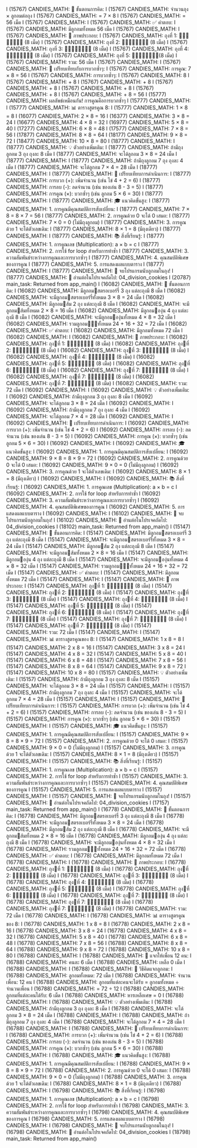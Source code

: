 I (15767) CANDIES_MATH: 🧮 ขั้นตอนการคิด:
I (15767) CANDIES_MATH:    จำนวนถุง × ลูกอมต่อถุง
I (15767) CANDIES_MATH:    = 7 × 8
I (15767) CANDIES_MATH:    = 56 เม็ด
I (15767) CANDIES_MATH: 
I (15767) CANDIES_MATH: ✅ คำตอบ:
I (15767) CANDIES_MATH:    มีลูกอมทั้งหมด 56 เม็ด
I (15767) CANDIES_MATH:
I (15767) CANDIES_MATH: 🎨 ภาพประกอบ:
I (15767) CANDIES_MATH:    ถุงที่ 1: 🍬🍬🍬🍬🍬🍬🍬🍬 (8 เม็ด)
I (15767) CANDIES_MATH:    ถุงที่ 2: 🍬🍬🍬🍬🍬🍬🍬🍬 (8 เม็ด)
I (15767) CANDIES_MATH:    ถุงที่ 3: 🍬🍬🍬🍬🍬🍬🍬🍬 (8 เม็ด)
I (15767) CANDIES_MATH:    ถุงที่ 4: 🍬🍬🍬🍬🍬🍬🍬🍬 (8 เม็ด)
I (15767) CANDIES_MATH:    ถุงที่ 5: 🍬🍬🍬🍬🍬🍬🍬🍬(8 เม็ด)
I (15767) CANDIES_MATH:    รวม:     56 เม็ด
I (15767) CANDIES_MATH: 
I (15767) CANDIES_MATH: 🔄 เปรียบเทียบกับการบวกซ้ำๆ:
I (15767) CANDIES_MATH:    การคูณ: 7 × 8 = 56
I (15767) CANDIES_MATH:    การบวกซ้ำๆ: 
I (15767) CANDIES_MATH:                   8
I (15767) CANDIES_MATH:                 + 8
I (15767) CANDIES_MATH:                 + 8
I (15767) CANDIES_MATH:                 + 8
I (15767) CANDIES_MATH:                 + 8
I (15767) CANDIES_MATH:                 + 8
I (15767) CANDIES_MATH:                 + 8 = 56
I (15777) CANDIES_MATH:    ผลลัพธ์เหมือนกัน! การคูณคือการบวกซ้ำๆ
I (15777) CANDIES_MATH:
I (15777) CANDIES_MATH: 📊 ตารางสูตรคูณ 8:
I (15777) CANDIES_MATH:    1 × 8 = 8
I (16077) CANDIES_MATH:    2 × 8 = 16
I (16377) CANDIES_MATH:    3 × 8 = 24
I (16677) CANDIES_MATH:    4 × 8 = 32
I (16977) CANDIES_MATH:    5 × 8 = 40
I (17277) CANDIES_MATH:    6 × 8 = 48
I (17577) CANDIES_MATH:    7 × 8 = 56
I (17877) CANDIES_MATH:    8 × 8 = 64
I (18177) CANDIES_MATH:    9 × 8 = 72
I (18477) CANDIES_MATH:    10 × 8 = 80
I (18777) CANDIES_MATH:
I (18777) CANDIES_MATH: 💡 ตัวอย่างเพิ่มเติม:
I (18777) CANDIES_MATH:    ถ้ามีถุงลูกอม 3 ถุง ถุงละ 8 เม็ด
I (18777) CANDIES_MATH:    จะได้ลูกอม 3 × 8 = 24 เม็ด
I (18777) CANDIES_MATH:
I (18777) CANDIES_MATH:    ถ้ามีถุงลูกอม 7 ถุง ถุงละ 4 เม็ด
I (18777) CANDIES_MATH:    จะได้ลูกอม 7 × 4 = 28 เม็ด
I (18777) CANDIES_MATH:
I (18777) CANDIES_MATH: 🔄 เปรียบเทียบการดำเนินการ:
I (18777) CANDIES_MATH:    การบวก (+): เพิ่มจำนวน (เช่น ไข่ 4 + 2 = 6)
I (18777) CANDIES_MATH:    การลบ (-): ลดจำนวน (เช่น ของเล่น 8 - 3 = 5)
I (18777) CANDIES_MATH:    การคูณ (×): บวกซ้ำๆ (เช่น ลูกอม 5 × 6 = 30)
I (18777) CANDIES_MATH:
I (18777) CANDIES_MATH: 🎓 แนวคิดขั้นสูง:
I (18777) CANDIES_MATH:    1. การคูณมีคุณสมบัติการสับเปลี่ยน:
I (18777) CANDIES_MATH:       7 × 8 = 8 × 7 = 56
I (18777) CANDIES_MATH:    2. การคูณด้วย 0 จะได้ 0 เสมอ:
I (18777) CANDIES_MATH:       7 × 0 = 0 (ไม่มีถุงลูกอม)
I (18777) CANDIES_MATH:    3. การคูณด้วย 1 จะได้ตัวเลขเดิม:
I (18777) CANDIES_MATH:       8 × 1 = 8 (มีถุงเดียว)
I (18777) CANDIES_MATH:
I (18777) CANDIES_MATH: 📚 สิ่งที่เรียนรู้:
I (18777) CANDIES_MATH:    1. การคูณเลข (Multiplication): a × b = c
I (18777) CANDIES_MATH:    2. การใช้ for loop สำหรับการทำซ้ำ
I (18777) CANDIES_MATH:    3. ความสัมพันธ์ระหว่างการคูณและการบวกซ้ำๆ
I (18777) CANDIES_MATH:    4. คุณสมบัติพิเศษของการคูณ
I (18777) CANDIES_MATH:    5. การแสดงผลแบบตาราง
I (18777) CANDIES_MATH:
I (18777) CANDIES_MATH: 🎉 จบโปรแกรมนับลูกอมในถุง!
I (18777) CANDIES_MATH: 📖 อ่านต่อในโปรเจคถัดไป: 04_division_cookies
I (20787) main_task: Returned from app_main()
I (16082) CANDIES_MATH: 🧮 ขั้นตอนการคิด:
I (16082) CANDIES_MATH: มีลูกอม🍓สตรอเบอร์รี่ 3 ถุง แต่ละถุงมี 8 เม็ด
I (16082) CANDIES_MATH: จะมีลูกอม🍓สตรอเบอร์รี่ทั้งหมด 3 × 8 = 24 เม็ด
I (16082) CANDIES_MATH: มีลูกอม🍊ส้ม 2 ถุง แต่ละถุงมี 8 เม็ด
I (16082) CANDIES_MATH: จะมีลูกอม🍊ส้มทั้งหมด 2 × 8 = 16 เม็ด
I (16082) CANDIES_MATH: มีลูกอม🍇องุ่น 4 ถุง แต่ละถุงมี 8 เม็ด
I (16082) CANDIES_MATH: จะมีลูกอม🍇องุ่นทั้งหมด 4 × 8 = 32 เม็ด
I (16082) CANDIES_MATH: รวมลูกอม🍓🍊🍇ทั้งหมด 24 + 16 + 32 = 72 เม็ด
I (16082) CANDIES_MATH: ✅ คำตอบ:
I (16082) CANDIES_MATH:    มีลูกอมทั้งหมด 72 เม็ด
I (16082) CANDIES_MATH: 
I (16082) CANDIES_MATH: 🎨 ภาพประกอบ:
I (16082) CANDIES_MATH:    ถุง🍓ที่ 1: 🍬🍬🍬🍬🍬🍬🍬🍬 (8 เม็ด)
I (16082) CANDIES_MATH:    ถุง🍓ที่ 2: 🍬🍬🍬🍬🍬🍬🍬🍬 (8 เม็ด)
I (16082) CANDIES_MATH:    ถุง🍓ที่ 3: 🍬🍬🍬🍬🍬🍬🍬🍬 (8 เม็ด)
I (16082) CANDIES_MATH:    ถุง🍊ที่ 4: 🍬🍬🍬🍬🍬🍬🍬🍬 (8 เม็ด)
I (16082) CANDIES_MATH:    ถุง🍊ที่ 5: 🍬🍬🍬🍬🍬🍬🍬🍬 (8 เม็ด)
I (16082) CANDIES_MATH:    ถุง🍇ที่ 6: 🍬🍬🍬🍬🍬🍬🍬🍬 (8 เม็ด)
I (16082) CANDIES_MATH:    ถุง🍇ที่ 7: 🍬🍬🍬🍬🍬🍬🍬🍬 (8 เม็ด)
I (16082) CANDIES_MATH:    ถุง🍇ที่ 7: 🍬🍬🍬🍬🍬🍬🍬🍬 (8 เม็ด)
I (16082) CANDIES_MATH:    ถุง🍇ที่ 7: 🍬🍬🍬🍬🍬🍬🍬🍬 (8 เม็ด)
I (16082) CANDIES_MATH:    รวม:     72 เม็ด
I (16092) CANDIES_MATH:
I (16092) CANDIES_MATH: 💡 ตัวอย่างเพิ่มเติม:
I (16092) CANDIES_MATH:    ถ้ามีถุงลูกอม 3 ถุง ถุงละ 8 เม็ด
I (16092) CANDIES_MATH:    จะได้ลูกอม 3 × 8 = 24 เม็ด
I (16092) CANDIES_MATH:
I (16092) CANDIES_MATH:    ถ้ามีถุงลูกอม 7 ถุง ถุงละ 4 เม็ด
I (16092) CANDIES_MATH:    จะได้ลูกอม 7 × 4 = 28 เม็ด
I (16092) CANDIES_MATH: 
I (16092) CANDIES_MATH: 🔄 เปรียบเทียบการดำเนินการ:
I (16092) CANDIES_MATH:    การบวก (+): เพิ่มจำนวน (เช่น ไข่ 4 + 2 = 6)
I (16092) CANDIES_MATH:    การลบ (-): ลดจำนวน (เช่น ของเล่น 8 - 3 = 5)
I (16092) CANDIES_MATH:    การคูณ (×): บวกซ้ำๆ (เช่น ลูกอม 5 × 6 = 30)
I (16092) CANDIES_MATH:
I (16092) CANDIES_MATH: 🎓 แนวคิดขั้นสูง:
I (16092) CANDIES_MATH:    1. การคูณมีคุณสมบัติการสับเปลี่ยน:
I (16092) CANDIES_MATH:       9 × 8 = 8 × 9 = 72
I (16092) CANDIES_MATH:    2. การคูณด้วย 0 จะได้ 0 เสมอ:
I (16092) CANDIES_MATH:       9 × 0 = 0 (ไม่มีถุงลูกอม)
I (16092) CANDIES_MATH:    3. การคูณด้วย 1 จะได้ตัวเลขเดิม:
I (16092) CANDIES_MATH:       8 × 1 = 8 (มีถุงเดียว)
I (16092) CANDIES_MATH: 
I (16092) CANDIES_MATH: 📚 สิ่งที่เรียนรู้:
I (16092) CANDIES_MATH:    1. การคูณเลข (Multiplication): a × b = c
I (16092) CANDIES_MATH:    2. การใช้ for loop สำหรับการทำซ้ำ
I (16092) CANDIES_MATH:    3. ความสัมพันธ์ระหว่างการคูณและการบวกซ้ำๆ
I (16092) CANDIES_MATH:    4. คุณสมบัติพิเศษของการคูณ
I (16092) CANDIES_MATH:    5. การแสดงผลแบบตาราง
I (16092) CANDIES_MATH:
I (16102) CANDIES_MATH: 🎉 จบโปรแกรมนับลูกอมในถุง!
I (16102) CANDIES_MATH: 📖 อ่านต่อในโปรเจคถัดไป: 04_division_cookies
I (18102) main_task: Returned from app_main()
I (15147) CANDIES_MATH: 🧮 ขั้นตอนการคิด:
I (15147) CANDIES_MATH: มีลูกอม🍓สตรอเบอร์รี่ 3 ถุง แต่ละถุงมี 8 เม็ด
I (15147) CANDIES_MATH: จะมีลูกอม🍓สตรอเบอร์รี่ทั้งหมด 3 × 8 = 24 เม็ด
I (15147) CANDIES_MATH: มีลูกอม🍊ส้ม 2 ถุง แต่ละถุงมี 8 เม็ด
I (15147) CANDIES_MATH: จะมีลูกอม🍊ส้มทั้งหมด 2 × 8 = 16 เม็ด
I (15147) CANDIES_MATH: มีลูกอม🍇องุ่น 4 ถุง แต่ละถุงมี 8 เม็ด
I (15147) CANDIES_MATH: จะมีลูกอม🍇องุ่นทั้งหมด 4 × 8 = 32 เม็ด
I (15147) CANDIES_MATH: รวมลูกอม🍓🍊🍇ทั้งหมด 24 + 16 + 32 = 72 เม็ด
I (15147) CANDIES_MATH: ✅ คำตอบ:
I (15147) CANDIES_MATH:    มีลูกอมทั้งหมด 72 เม็ด
I (15147) CANDIES_MATH: 
I (15147) CANDIES_MATH: 🎨 ภาพประกอบ:
I (15147) CANDIES_MATH:    ถุง🍓ที่ 1: 🍬🍬🍬🍬🍬🍬🍬🍬 (8 เม็ด)
I (15147) CANDIES_MATH:    ถุง🍓ที่ 2: 🍬🍬🍬🍬🍬🍬🍬🍬 (8 เม็ด)
I (15147) CANDIES_MATH:    ถุง🍓ที่ 3: 🍬🍬🍬🍬🍬🍬🍬🍬 (8 เม็ด)
I (15147) CANDIES_MATH:    ถุง🍊ที่ 4: 🍬🍬🍬🍬🍬🍬🍬🍬 (8 เม็ด)
I (15147) CANDIES_MATH:    ถุง🍊ที่ 5: 🍬🍬🍬🍬🍬🍬🍬🍬 (8 เม็ด)
I (15147) CANDIES_MATH:    ถุง🍇ที่ 6: 🍬🍬🍬🍬🍬🍬🍬🍬 (8 เม็ด)
I (15147) CANDIES_MATH:    ถุง🍇ที่ 7: 🍬🍬🍬🍬🍬🍬🍬🍬 (8 เม็ด)
I (15147) CANDIES_MATH:    ถุง🍇ที่ 7: 🍬🍬🍬🍬🍬🍬🍬🍬 (8 เม็ด)
I (15147) CANDIES_MATH:    ถุง🍇ที่ 7: 🍬🍬🍬🍬🍬🍬🍬🍬 (8 เม็ด)
I (15147) CANDIES_MATH:    รวม:     72 เม็ด
I (15147) CANDIES_MATH: 
I (15147) CANDIES_MATH: 📊 ตารางสูตรคูณของ 8:
I (15147) CANDIES_MATH:    1 x 8 = 8
I (15147) CANDIES_MATH:    2 x 8 = 16
I (15147) CANDIES_MATH:    3 x 8 = 24
I (15147) CANDIES_MATH:    4 x 8 = 32
I (15147) CANDIES_MATH:    5 x 8 = 40
I (15147) CANDIES_MATH:    6 x 8 = 48
I (15147) CANDIES_MATH:    7 x 8 = 56
I (15147) CANDIES_MATH:    8 x 8 = 64
I (15147) CANDIES_MATH:    9 x 8 = 72
I (15147) CANDIES_MATH:    10 x 8 = 80
I (15157) CANDIES_MATH: 💡 ตัวอย่างเพิ่มเติม:
I (15157) CANDIES_MATH:    ถ้ามีถุงลูกอม 3 ถุง ถุงละ 8 เม็ด
I (15157) CANDIES_MATH:    จะได้ลูกอม 3 × 8 = 24 เม็ด
I (15157) CANDIES_MATH: 
I (15157) CANDIES_MATH:    ถ้ามีถุงลูกอม 7 ถุง ถุงละ 4 เม็ด
I (15157) CANDIES_MATH:    จะได้ลูกอม 7 × 4 = 28 เม็ด
I (15157) CANDIES_MATH: 
I (15157) CANDIES_MATH: 🔄 เปรียบเทียบการดำเนินการ:
I (15157) CANDIES_MATH:    การบวก (+): เพิ่มจำนวน (เช่น ไข่ 4 + 2 = 6)
I (15157) CANDIES_MATH:    การลบ (-): ลดจำนวน (เช่น ของเล่น 8 - 3 = 5)
I (15157) CANDIES_MATH:    การคูณ (×): บวกซ้ำๆ (เช่น ลูกอม 5 × 6 = 30)
I (15157) CANDIES_MATH:
I (15157) CANDIES_MATH: 🎓 แนวคิดขั้นสูง:
I (15157) CANDIES_MATH:    1. การคูณมีคุณสมบัติการสับเปลี่ยน:
I (15157) CANDIES_MATH:       9 × 8 = 8 × 9 = 72
I (15157) CANDIES_MATH:    2. การคูณด้วย 0 จะได้ 0 เสมอ:
I (15157) CANDIES_MATH:       9 × 0 = 0 (ไม่มีถุงลูกอม)
I (15157) CANDIES_MATH:    3. การคูณด้วย 1 จะได้ตัวเลขเดิม:
I (15157) CANDIES_MATH:       8 × 1 = 8 (มีถุงเดียว)
I (15157) CANDIES_MATH:
I (15157) CANDIES_MATH: 📚 สิ่งที่เรียนรู้:
I (15157) CANDIES_MATH:    1. การคูณเลข (Multiplication): a × b = c
I (15157) CANDIES_MATH:    2. การใช้ for loop สำหรับการทำซ้ำ
I (15157) CANDIES_MATH:    3. ความสัมพันธ์ระหว่างการคูณและการบวกซ้ำๆ
I (15157) CANDIES_MATH:    4. คุณสมบัติพิเศษของการคูณ
I (15157) CANDIES_MATH:    5. การแสดงผลแบบตาราง
I (15157) CANDIES_MATH: 
I (15157) CANDIES_MATH: 🎉 จบโปรแกรมนับลูกอมในถุง!
I (15157) CANDIES_MATH: 📖 อ่านต่อในโปรเจคถัดไป: 04_division_cookies
I (17157) main_task: Returned from app_main()
I (16778) CANDIES_MATH: 🧮 ขั้นตอนการคิด:
I (16778) CANDIES_MATH: มีลูกอม🍓สตรอเบอร์รี่ 3 ถุง แต่ละถุงมี 8 เม็ด
I (16778) CANDIES_MATH: จะมีลูกอม🍓สตรอเบอร์รี่ทั้งหมด 3 × 8 = 24 เม็ด
I (16778) CANDIES_MATH: มีลูกอม🍊ส้ม 2 ถุง แต่ละถุงมี 8 เม็ด
I (16778) CANDIES_MATH: จะมีลูกอม🍊ส้มทั้งหมด 2 × 8 = 16 เม็ด
I (16778) CANDIES_MATH: มีลูกอม🍇องุ่น 4 ถุง แต่ละถุงมี 8 เม็ด
I (16778) CANDIES_MATH: จะมีลูกอม🍇องุ่นทั้งหมด 4 × 8 = 32 เม็ด
I (16778) CANDIES_MATH: รวมลูกอม🍓🍊🍇ทั้งหมด 24 + 16 + 32 = 72 เม็ด
I (16778) CANDIES_MATH: ✅ คำตอบ:
I (16778) CANDIES_MATH:    มีลูกอมทั้งหมด 72 เม็ด
I (16778) CANDIES_MATH: 
I (16778) CANDIES_MATH: 🎨 ภาพประกอบ:
I (16778) CANDIES_MATH:    ถุง🍓ที่ 1: 🍬🍬🍬🍬🍬🍬🍬🍬 (8 เม็ด)
I (16778) CANDIES_MATH:    ถุง🍓ที่ 2: 🍬🍬🍬🍬🍬🍬🍬🍬 (8 เม็ด)
I (16778) CANDIES_MATH:    ถุง🍓ที่ 3: 🍬🍬🍬🍬🍬🍬🍬🍬 (8 เม็ด)
I (16778) CANDIES_MATH:    ถุง🍊ที่ 4: 🍬🍬🍬🍬🍬🍬🍬🍬 (8 เม็ด)
I (16778) CANDIES_MATH:    ถุง🍊ที่ 5: 🍬🍬🍬🍬🍬🍬🍬🍬 (8 เม็ด)
I (16778) CANDIES_MATH:    ถุง🍇ที่ 6: 🍬🍬🍬🍬🍬🍬🍬🍬 (8 เม็ด)
I (16778) CANDIES_MATH:    ถุง🍇ที่ 7: 🍬🍬🍬🍬🍬🍬🍬🍬 (8 เม็ด)
I (16778) CANDIES_MATH:    ถุง🍇ที่ 7: 🍬🍬🍬🍬🍬🍬🍬🍬 (8 เม็ด)
I (16778) CANDIES_MATH:    ถุง🍇ที่ 7: 🍬🍬🍬🍬🍬🍬🍬🍬 (8 เม็ด)
I (16778) CANDIES_MATH:    รวม:     72 เม็ด
I (16778) CANDIES_MATH: 
I (16778) CANDIES_MATH: 📊 ตารางสูตรคูณของ 8:
I (16778) CANDIES_MATH:    1 x 8 = 8
I (16778) CANDIES_MATH:    2 x 8 = 16
I (16778) CANDIES_MATH:    3 x 8 = 24
I (16778) CANDIES_MATH:    4 x 8 = 32
I (16778) CANDIES_MATH:    5 x 8 = 40
I (16778) CANDIES_MATH:    6 x 8 = 48
I (16778) CANDIES_MATH:    7 x 8 = 56
I (16788) CANDIES_MATH:    8 x 8 = 64
I (16788) CANDIES_MATH:    9 x 8 = 72
I (16788) CANDIES_MATH:    10 x 8 = 80
I (16788) CANDIES_MATH: 
I (16788) CANDIES_MATH: 👥 แจกให้เพื่อน 12 คน:
I (16788) CANDIES_MATH:    คนละ 6 เม็ด
I (16788) CANDIES_MATH:    เหลือ 0 เม็ด
I (16788) CANDIES_MATH: 
I (16788) CANDIES_MATH: 🧮 วิธีคิดแจกลูกอม:
I (16788) CANDIES_MATH:    ลูกอมทั้งหมด: 72 เม็ด
I (16788) CANDIES_MATH:    จำนวนเพื่อน: 12 คน
I (16788) CANDIES_MATH:    ลูกอมที่แต่ละคนจะได้รับ = ลูกอมทั้งหมด ÷ จำนวนเพื่อน
I (16788) CANDIES_MATH:    = 72 ÷ 12
I (16788) CANDIES_MATH:    ลูกอมที่แต่ละคนได้รับ: 6 เม็ด
I (16788) CANDIES_MATH:    หารเหลือเศษ = 0
I (16788) CANDIES_MATH: 
I (16788) CANDIES_MATH: 💡 ตัวอย่างเพิ่มเติม:
I (16788) CANDIES_MATH:    ถ้ามีถุงลูกอม 3 ถุง ถุงละ 8 เม็ด
I (16788) CANDIES_MATH:    จะได้ลูกอม 3 × 8 = 24 เม็ด
I (16788) CANDIES_MATH:
I (16788) CANDIES_MATH:    ถ้ามีถุงลูกอม 7 ถุง ถุงละ 4 เม็ด
I (16788) CANDIES_MATH:    จะได้ลูกอม 7 × 4 = 28 เม็ด
I (16788) CANDIES_MATH: 
I (16788) CANDIES_MATH: 🔄 เปรียบเทียบการดำเนินการ:
I (16788) CANDIES_MATH:    การบวก (+): เพิ่มจำนวน (เช่น ไข่ 4 + 2 = 6)
I (16788) CANDIES_MATH:    การลบ (-): ลดจำนวน (เช่น ของเล่น 8 - 3 = 5)
I (16788) CANDIES_MATH:    การคูณ (×): บวกซ้ำๆ (เช่น ลูกอม 5 × 6 = 30)
I (16788) CANDIES_MATH: 
I (16788) CANDIES_MATH: 🎓 แนวคิดขั้นสูง:
I (16788) CANDIES_MATH:    1. การคูณมีคุณสมบัติการสับเปลี่ยน:
I (16788) CANDIES_MATH:       9 × 8 = 8 × 9 = 72
I (16788) CANDIES_MATH:    2. การคูณด้วย 0 จะได้ 0 เสมอ:
I (16788) CANDIES_MATH:       9 × 0 = 0 (ไม่มีถุงลูกอม)
I (16788) CANDIES_MATH:    3. การคูณด้วย 1 จะได้ตัวเลขเดิม:
I (16788) CANDIES_MATH:       8 × 1 = 8 (มีถุงเดียว)
I (16788) CANDIES_MATH: 
I (16798) CANDIES_MATH: 📚 สิ่งที่เรียนรู้:
I (16798) CANDIES_MATH:    1. การคูณเลข (Multiplication): a × b = c
I (16798) CANDIES_MATH:    2. การใช้ for loop สำหรับการทำซ้ำ
I (16798) CANDIES_MATH:    3. ความสัมพันธ์ระหว่างการคูณและการบวกซ้ำๆ
I (16798) CANDIES_MATH:    4. คุณสมบัติพิเศษของการคูณ
I (16798) CANDIES_MATH:    5. การแสดงผลแบบตาราง
I (16798) CANDIES_MATH:
I (16798) CANDIES_MATH: 🎉 จบโปรแกรมนับลูกอมในถุง!
I (16798) CANDIES_MATH: 📖 อ่านต่อในโปรเจคถัดไป: 04_division_cookies
I (18798) main_task: Returned from app_main()

